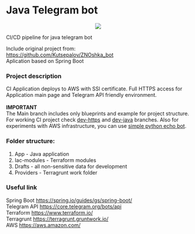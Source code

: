 # Java Telegram bot
<p align="center">
	<img src="https://encrypted-tbn0.gstatic.com/images?q=tbn:ANd9GcQVo2hJsxjxtmi1bZoH_QpEhKZDvCeFAp3XeQ&usqp=CAU?raw=true" width="auto" height="auto">
</p>
CI/CD pipeline for java telegram bot

Include original project from:<br> https://github.com/Kutsepalov/ZNOshka_bot <br>
Aplication based on Spring Boot


### Project description
CI Application deploys to AWS with SSl certificate. Full HTTPS access for Application main page and Telegram API friendly  environment.
<br>
<br>
<b>IMPORTANT</b>
<br>
The Main branch includes only blueprints and example for project structure. For working CI project check [dev-https](https://github.com/extsand/java_bot.ci_sample/tree/dev-https) and  [dev-java](https://github.com/extsand/java_bot.ci_sample/tree/dev-java) branches. Also for experiments with AWS infrastructure, you can use [simple python echo bot](https://github.com/extsand/echo_bot_py).




### Folder structure:
1. App - Java application
2. Iac-modules - Terraform modules
3. Drafts - all non-sensitive data for development
4. Providers - Terragrunt work folder


### Useful link
Spring Boot
https://spring.io/guides/gs/spring-boot/
<br>
Telegram API
https://core.telegram.org/bots/api
<br>
Terraform
https://www.terraform.io/
<br>
Terragrunt
https://terragrunt.gruntwork.io/
<br>
AWS
https://aws.amazon.com/





